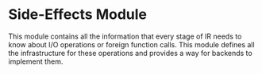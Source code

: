# Side-Effects Module

This module contains all the information that every stage of IR needs to know about I/O operations or foreign function calls. This module defines all the infrastructure for these operations and provides a way for backends to implement them.